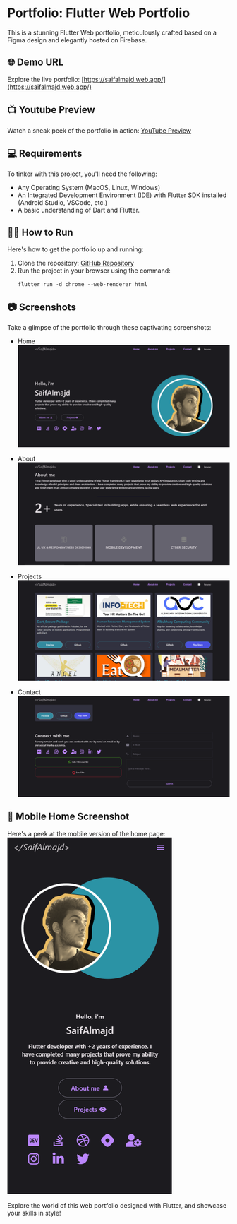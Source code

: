 # Portfolio: Flutter Web Portfolio

This is a stunning Flutter Web portfolio, meticulously crafted based on a Figma design and elegantly hosted on Firebase.

## 🌐 Demo URL
Explore the live portfolio: [https://saifalmajd.web.app/](https://saifalmajd.web.app/)

## 📺 Youtube Preview
Watch a sneak peek of the portfolio in action: [YouTube Preview](https://youtu.be/_llGOcJvPzA)

## 💻 Requirements
To tinker with this project, you'll need the following:
- Any Operating System (MacOS, Linux, Windows)
- An Integrated Development Environment (IDE) with Flutter SDK installed (Android Studio, VSCode, etc.)
- A basic understanding of Dart and Flutter.

## 👨‍💻 How to Run
Here's how to get the portfolio up and running:
1. Clone the repository: [GitHub Repository](https://github.com/radyhaggag/web_portfolio_with_flutter.git)
2. Run the project in your browser using the command:
   ```
   flutter run -d chrome --web-renderer html
   ```

## 📷 Screenshots
Take a glimpse of the portfolio through these captivating screenshots:

- Home
  ![Home](./assets/previews/home_preview.png)

- About
  ![About](./assets/previews/about_preview.png)

- Projects 
  ![Projects](./assets/previews/projects_preview.png)

- Contact
  ![Contact](./assets/previews/contact_preview.png)

## 📱 Mobile Home Screenshot
Here's a peek at the mobile version of the home page:
![Mobile Home](./assets/previews/mobile_home_preview.png)



Explore the world of this web portfolio designed with Flutter, and showcase your skills in style!